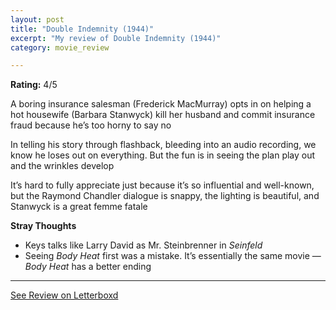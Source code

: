 ```yaml
---
layout: post
title: "Double Indemnity (1944)"
excerpt: "My review of Double Indemnity (1944)"
category: movie_review

---
```


**Rating:** 4/5

A boring insurance salesman (Frederick MacMurray) opts in on helping a hot housewife (Barbara Stanwyck) kill her husband and commit insurance fraud because he’s too horny to say no

In telling his story through flashback, bleeding into an audio recording, we know he loses out on everything. But the fun is in seeing the plan play out and the wrinkles develop

It’s hard to fully appreciate just because it’s so influential and well-known, but the Raymond Chandler dialogue is snappy, the lighting is beautiful, and Stanwyck is a great femme fatale

<b>Stray Thoughts</b>
* Keys talks like Larry David as Mr. Steinbrenner in <i>Seinfeld</i>
* Seeing <i>Body Heat</i> first was a mistake. It’s essentially the same movie —<i> Body Heat</i> has a better ending

<hr>

[See Review on Letterboxd](https://boxd.it/4ijfMB)
